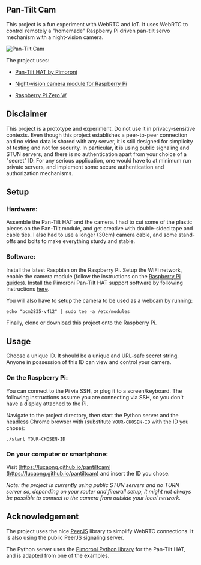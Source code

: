 ## Pan-Tilt Cam

This project is a fun experiment with WebRTC and IoT. It uses WebRTC to control
remotely a "homemade" Raspberry Pi driven pan-tilt servo mechanism with a
night-vision camera.

![Pan-Tilt Cam](https://lucaong.github.io/pantiltcam/pantiltcam.png?x=1)

The project uses:

  - [Pan-Tilt HAT by Pimoroni](https://shop.pimoroni.com/products/pan-tilt-hat)

  - [Night-vision camera module for Raspberry Pi](https://shop.pimoroni.com/products/night-vision-camera-module-for-raspberry-pi?variant=12516582752339)

  - [Raspberry Pi Zero W](https://shop.pimoroni.com/products/raspberry-pi-zero-w)


## Disclaimer

This project is a prototype and experiment. Do not use it in privacy-sensitive
contexts. Even though this project establishes a peer-to-peer connection and no
video data is shared with any server, it is still designed for simplicity of
testing and not for security. In particular, it is using public signaling and
STUN servers, and there is no authentication apart from your choice of a
"secret" ID. For any serious application, one would have to at minimum run
private servers, and implement some secure authentication and authorization
mechanisms.


## Setup

### Hardware:

Assemble the Pan-Tilt HAT and the camera. I had to cut some of the plastic
pieces on the Pan-Tilt module, and get creative with double-sided tape and cable
ties. I also had to use a longer (30cm) camera cable, and some stand-offs and
bolts to make everything sturdy and stable.

### Software:

Install the latest Raspbian on the Raspberry Pi. Setup the WiFi network, enable
the camera module (follow the instructions on the [Raspberry Pi
guides](https://www.raspberrypi.org/documentation/configuration/camera.md)).
Install the Pimoroni Pan-Tilt HAT support software by following instructions
[here](https://github.com/pimoroni/pantilt-hat).

You will also have to setup the camera to be used as a webcam by running:

```
echo "bcm2835-v4l2" | sudo tee -a /etc/modules
```

Finally, clone or download this project onto the Raspberry Pi.


## Usage

Choose a unique ID. It should be a unique and URL-safe secret string. Anyone in
possession of this ID can view and control your camera.

### On the Raspberry Pi:

You can connect to the Pi via SSH, or plug it to a screen/keyboard. The
following instructions assume you are connecting via SSH, so you don't have a
display attached to the Pi.

Navigate to the project directory, then start the Python server and the headless
Chrome browser with (substitute `YOUR-CHOSEN-ID` with the ID you chose):

```
./start YOUR-CHOSEN-ID
```

### On your computer or smartphone:

Visit [https://lucaong.github.io/pantiltcam](https://lucaong.github.io/pantiltcam) and insert the ID you chose.

_Note: the project is currently using public STUN servers and no TURN server so,
depending on your router and firewall setup, it might not always be possible to
connect to the camera from outside your local network._


## Acknowledgement

The project uses the nice [PeerJS](https://peerjs.com) library to simplify
WebRTC connections. It is also using the public PeerJS signaling server.

The Python server uses the [Pimoroni Python
library](https://github.com/pimoroni/pantilt-hat) for the Pan-Tilt HAT, and is
adapted from one of the examples.
